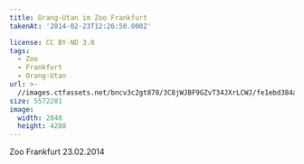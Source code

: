 ```yaml
---
title: Orang-Utan im Zoo Frankfurt
takenAt: '2014-02-23T12:26:50.000Z'

license: CC BY-ND 3.0
tags:
  - Zoo
  - Frankfurt
  - Orang-Utan
url: >-
  //images.ctfassets.net/bncv3c2gt878/3C8jWJBF9GZvT34JXrLCWJ/fe1ebd384a77699d7c8824280ef65c40/orang-utan-im-zoo-frankfurt_12729532655_o
size: 5572281
image:
  width: 2848
  height: 4288
---
```


Zoo Frankfurt 23.02.2014
